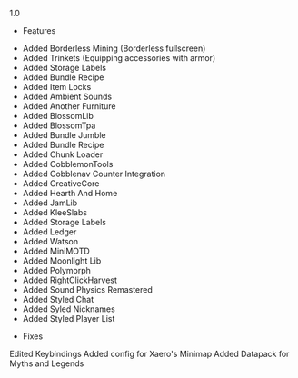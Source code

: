 1.0

* Features
- Added Borderless Mining (Borderless fullscreen)
- Added Trinkets (Equipping accessories with armor)
- Added Storage Labels
- Added Bundle Recipe
- Added Item Locks
- Added Ambient Sounds
- Added Another Furniture
- Added BlossomLib
- Added BlossomTpa
- Added Bundle Jumble
- Added Bundle Recipe
- Added Chunk Loader
- Added CobblemonTools
- Added Cobblenav Counter Integration
- Added CreativeCore
- Added Hearth And Home
- Added JamLib
- Added KleeSlabs
- Added Storage Labels
- Added Ledger
- Added Watson
- Added MiniMOTD
- Added Moonlight Lib
- Added Polymorph
- Added RightClickHarvest
- Added Sound Physics Remastered
- Added Styled Chat
- Added Syled Nicknames
- Added Styled Player List

* Fixes

Edited Keybindings
Added config for Xaero's Minimap
Added Datapack for Myths and Legends

